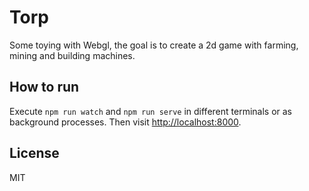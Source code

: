 # Torp

Some toying with Webgl, the goal is to create a 2d game with farming, mining and building machines.

## How to run

Execute `npm run watch` and `npm run serve` in different terminals or as background processes. Then visit [http://localhost:8000](http://localhost:8000).

## License

MIT
